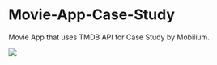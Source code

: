 # Movie-App-Case-Study
 Movie App that uses TMDB API for Case Study by Mobilium.

<img src="https://github.com/cagataybalikci/Movie-App-Case-Study/blob/main/ScreenShots:Gifs/animated.gif" />
